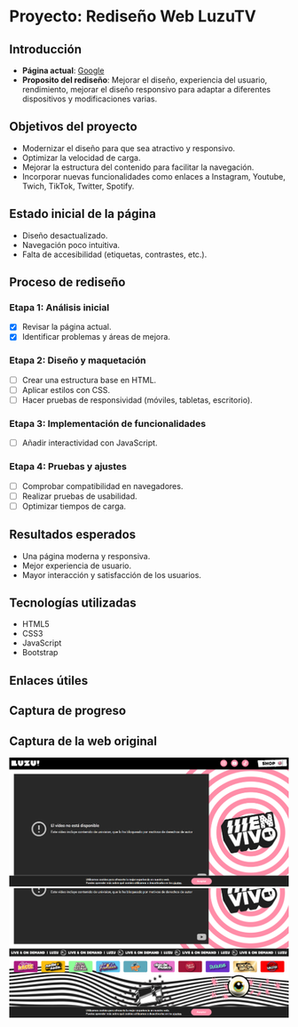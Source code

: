 # Proyecto: Rediseño Web LuzuTV

## Introducción
- **Página actual**: [Google](https://luzutv.com.ar/)
- **Proposito del rediseño**: Mejorar el diseño, experiencia del usuario, rendimiento, mejorar el diseño responsivo para adaptar a diferentes dispositivos y modificaciones varias.

## Objetivos del proyecto
- Modernizar el diseño para que sea atractivo y responsivo.
- Optimizar la velocidad de carga.
- Mejorar la estructura del contenido para facilitar la navegación.
- Incorporar nuevas funcionalidades como enlaces a Instagram, Youtube, Twich, TikTok, Twitter, Spotify.

## Estado inicial de la página
- Diseño desactualizado.
- Navegación poco intuitiva.
- Falta de accesibilidad (etiquetas, contrastes, etc.).

## Proceso de rediseño

### Etapa 1: Análisis inicial
- [x] Revisar la página actual.
- [x] Identificar problemas y áreas de mejora.

### Etapa 2: Diseño y maquetación
- [ ] Crear una estructura base en HTML.
- [ ] Aplicar estilos con CSS.
- [ ] Hacer pruebas de responsividad (móviles, tabletas, escritorio).

### Etapa 3: Implementación de funcionalidades
- [ ] Añadir interactividad con JavaScript.

### Etapa 4: Pruebas y ajustes
- [ ] Comprobar compatibilidad en navegadores.
- [ ] Realizar pruebas de usabilidad.
- [ ] Optimizar tiempos de carga.

## Resultados esperados
- Una página moderna y responsiva.
- Mejor experiencia de usuario.
- Mayor interacción y satisfacción de los usuarios.


## Tecnologías utilizadas
- HTML5
- CSS3
- JavaScript
- Bootstrap

## Enlaces útiles

## Captura de progreso

## Captura de la web original
![Progreso del diseño](multimedia/img-inicial/screenshot-1.png)
![Progreso del diseño](multimedia/img-inicial/screenshot-2.png)


